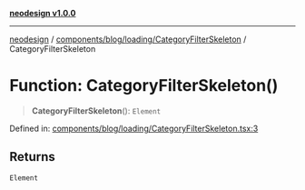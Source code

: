 [**neodesign v1.0.0**](../../../../../README.md)

***

[neodesign](../../../../../modules.md) / [components/blog/loading/CategoryFilterSkeleton](../README.md) / CategoryFilterSkeleton

# Function: CategoryFilterSkeleton()

> **CategoryFilterSkeleton**(): `Element`

Defined in: [components/blog/loading/CategoryFilterSkeleton.tsx:3](https://github.com/mladjom/neodesign/blob/12ebc446849a001345c104056aef95c6372b148e/components/blog/loading/CategoryFilterSkeleton.tsx#L3)

## Returns

`Element`
